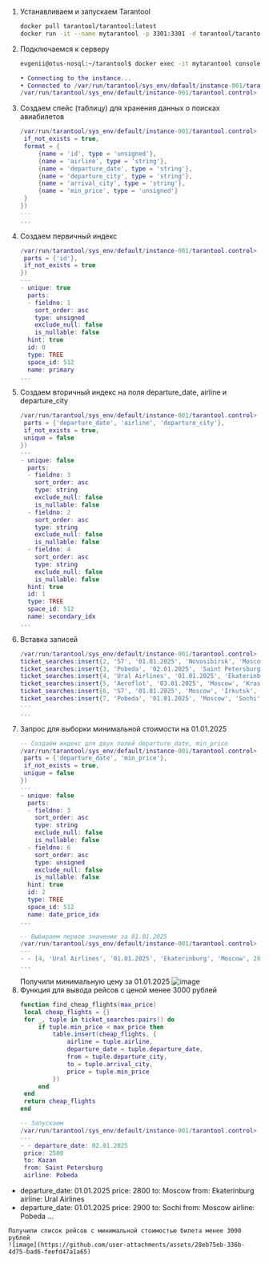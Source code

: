 1. Устанавливаем и запускаем Tarantool
   ```sh
   docker pull tarantool/tarantool:latest
   docker run -it --name mytarantool -p 3301:3301 -d tarantool/tarantool
   ```
2. Подключаемся к серверу
   ```sh
   evgenii@otus-nosql:~/tarantool$ docker exec -it mytarantool console
   ```
   ```lua
   • Connecting to the instance...
   • Connected to /var/run/tarantool/sys_env/default/instance-001/tarantool.control
   /var/run/tarantool/sys_env/default/instance-001/tarantool.control>
   ```
3. Создаем спейс (таблицу) для хранения данных о поисках авиабилетов
   ```lua
   /var/run/tarantool/sys_env/default/instance-001/tarantool.control> ticket_searches = box.schema.space.create('ticket_searches', {
    if_not_exists = true,
    format = {
        {name = 'id', type = 'unsigned'},
        {name = 'airline', type = 'string'},
        {name = 'departure_date', type = 'string'},
        {name = 'departure_city', type = 'string'},
        {name = 'arrival_city', type = 'string'},
        {name = 'min_price', type = 'unsigned'}
    }
   })
   ---
   ...
   ```
4. Создаем первичный индекс
   ```lua
   /var/run/tarantool/sys_env/default/instance-001/tarantool.control> ticket_searches:create_index('primary', {
    parts = {'id'},
    if_not_exists = true
   })
   ---
   - unique: true
     parts:
     - fieldno: 1
       sort_order: asc
       type: unsigned
       exclude_null: false
       is_nullable: false
     hint: true
     id: 0
     type: TREE
     space_id: 512
     name: primary
   ...
   ```
5. Создаем вторичный индекс на поля departure_date, airline и departure_city
   ```lua
   /var/run/tarantool/sys_env/default/instance-001/tarantool.control> ticket_searches:create_index('secondary_idx', {
    parts = {'departure_date', 'airline', 'departure_city'},
    if_not_exists = true,
    unique = false
   })
   ---
   - unique: false
     parts:
     - fieldno: 3
       sort_order: asc
       type: string
       exclude_null: false
       is_nullable: false
     - fieldno: 2
       sort_order: asc
       type: string
       exclude_null: false
       is_nullable: false
     - fieldno: 4
       sort_order: asc
       type: string
       exclude_null: false
       is_nullable: false
     hint: true
     id: 1
     type: TREE
     space_id: 512
     name: secondary_idx
   ...
   ```
6. Вставка записей
   ```lua
   /var/run/tarantool/sys_env/default/instance-001/tarantool.control> ticket_searches:insert{1, 'Aeroflot', '01.01.2025', 'Moscow', 'Sochi', 4500}
   ticket_searches:insert{2, 'S7', '01.01.2025', 'Novosibirsk', 'Moscow', 3200}
   ticket_searches:insert{3, 'Pobeda', '02.01.2025', 'Saint Petersburg', 'Kazan', 2500}
   ticket_searches:insert{4, 'Ural Airlines', '01.01.2025', 'Ekaterinburg', 'Moscow', 2800}
   ticket_searches:insert{5, 'Aeroflot', '03.01.2025', 'Moscow', 'Krasnodar', 3500}
   ticket_searches:insert{6, 'S7', '01.01.2025', 'Moscow', 'Irkutsk', 4200}
   ticket_searches:insert{7, 'Pobeda', '01.01.2025', 'Moscow', 'Sochi', 2900}
   ---
   ...
   ```
7. Запрос для выборки минимальной стоимости на 01.01.2025
   ```lua
   -- Создаём индекс для двух полей departure_date, min_price
   /var/run/tarantool/sys_env/default/instance-001/tarantool.control> ticket_searches:create_index('date_price_idx', {
    parts = {'departure_date', 'min_price'},
    if_not_exists = true,
    unique = false
   })
   ---
   - unique: false
     parts:
     - fieldno: 3
       sort_order: asc
       type: string
       exclude_null: false
       is_nullable: false
     - fieldno: 6
       sort_order: asc
       type: unsigned
       exclude_null: false
       is_nullable: false
     hint: true
     id: 2
     type: TREE
     space_id: 512
     name: date_price_idx
   ...
   
   -- Выбираем первое значение за 01.01.2025
   /var/run/tarantool/sys_env/default/instance-001/tarantool.control> box.space.ticket_searches.index.date_price_idx:select({'01.01.2025'}, {limit = 1})
   ---
   - - [4, 'Ural Airlines', '01.01.2025', 'Ekaterinburg', 'Moscow', 2800]
   ...
   ```
   Получили минимальную цену за 01.01.2025
   ![image](https://github.com/user-attachments/assets/f941260c-3d4e-4ce2-881d-d8d8e617da1f)
8. Функция для вывода рейсов с ценой менее 3000 рублей
   ```lua
   function find_cheap_flights(max_price)
    local cheap_flights = {}
    for _, tuple in ticket_searches:pairs() do
        if tuple.min_price < max_price then
            table.insert(cheap_flights, {
                airline = tuple.airline,
                departure_date = tuple.departure_date,
                from = tuple.departure_city,
                to = tuple.arrival_city,
                price = tuple.min_price
            })
        end
    end
    return cheap_flights
   end
   
   -- Запускаем
   /var/run/tarantool/sys_env/default/instance-001/tarantool.control> find_cheap_flights(3000)
   ---
   - - departure_date: 02.01.2025
    price: 2500
    to: Kazan
    from: Saint Petersburg
    airline: Pobeda
  - departure_date: 01.01.2025
    price: 2800
    to: Moscow
    from: Ekaterinburg
    airline: Ural Airlines
  - departure_date: 01.01.2025
    price: 2900
    to: Sochi
    from: Moscow
    airline: Pobeda
   ...
   ```
   Получили список рейсов с минимальной стоимостью билета менее 3000 рублей
   ![image](https://github.com/user-attachments/assets/28eb75eb-336b-4d75-bad6-feefd47a1a65)

